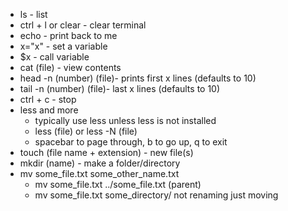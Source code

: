 - ls - list 
- ctrl + l or clear - clear terminal
- echo - print back to me
- x="x" - set a variable
- $x - call variable
- cat (file) - view contents
- head -n (number) (file)- prints first x lines (defaults to 10)
- tail -n (number) (file)- last x lines (defaults to 10)
- ctrl + c - stop
- less and more
	- typically use less unless less is not installed
	- less (file) or less -N (file)
	- spacebar to page through, b to go up, q to exit
- touch (file name + extension) - new file(s)
- mkdir (name) - make a folder/directory
- mv some_file.txt some_other_name.txt
	- mv some_file.txt ../some_file.txt (parent)
	- mv some_file.txt some_directory/ not renaming just moving
